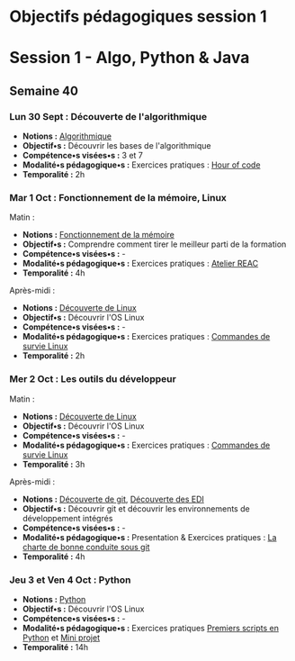 # Objectifs pédagogiques session 1

# Session 1 - Algo, Python & Java

## Semaine 40

### **Lun 30 Sept :** Découverte de l'algorithmique

* **Notions :** [Algorithmique](../cours/algorithmes.md)
* **Objectif•s :** Découvrir les bases de l'algorithmique
* **Compétence•s visées•s :** 3 et 7
* **Modalité•s pédagogique•s :** Exercices pratiques : [Hour of code](https://studio.code.org/s/mc/stage/1/puzzle/1)
* **Temporalité :** 2h

### **Mar 1 Oct :** Fonctionnement de la mémoire, Linux

Matin :

* **Notions :** [Fonctionnement de la mémoire](../cours/reussir-la-formation.md)
* **Objectif•s :** Comprendre comment tirer le meilleur parti de la formation
* **Compétence•s visées•s :** -
* **Modalité•s pédagogique•s :** Exercices pratiques : [Atelier REAC](../presentation/reussir-la-formation.html)
* **Temporalité :** 4h

Après-midi :

* **Notions :** [Découverte de Linux](../cours/linux.md)
* **Objectif•s :** Découvrir l'OS Linux
* **Compétence•s visées•s :** -
* **Modalité•s pédagogique•s :** Exercices pratiques : [Commandes de survie Linux](../exercice/linux.md)
* **Temporalité :** 2h

### **Mer 2 Oct :** Les outils du développeur

Matin :

* **Notions :** [Découverte de Linux](../cours/linux.md)
* **Objectif•s :** Découvrir l'OS Linux
* **Compétence•s visées•s :** -
* **Modalité•s pédagogique•s :** Exercices pratiques : [Commandes de survie Linux](../exercice/linux.md)
* **Temporalité :** 3h

Après-midi :

* **Notions :** [Découverte de git](../cours/git.md), [Découverte des EDI](../cours/edi.md)
* **Objectif•s :** Découvrir git et découvrir les environnements de développement intégrés
* **Compétence•s visées•s :** -
* **Modalité•s pédagogique•s :** Presentation & Exercices pratiques : [La charte de bonne conduite sous git](../exercice/git.md)
* **Temporalité :** 4h

### **Jeu 3 et Ven 4 Oct :** Python

* **Notions :** [Python](../cours/python.md)
* **Objectif•s :** Découvrir l'OS Linux
* **Compétence•s visées•s :** -
* **Modalité•s pédagogique•s :** Exercices pratiques [Premiers scripts en Python](../exercice/python.md) et [Mini projet](../exercice/restaurant-python.md)
* **Temporalité :** 14h
